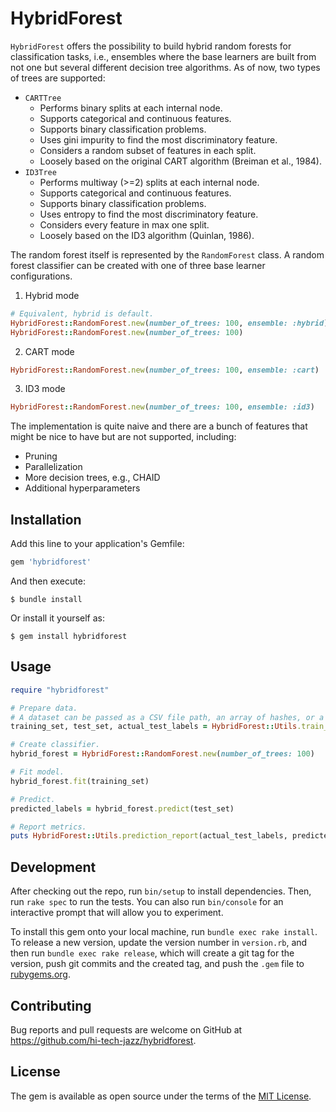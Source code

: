 # HybridForest

<code>HybridForest</code> offers the possibility to build hybrid random forests for classification tasks, i.e., ensembles where the base learners are built from not one but several different decision tree algorithms. As of now, two types of trees are supported:
* `CARTTree`
    * Performs binary  splits at each internal node.
    * Supports categorical and continuous features.
    * Supports binary classification problems.
    * Uses gini impurity to find the most discriminatory feature.
    * Considers a random subset of features in each split.
    * Loosely based on the original CART algorithm (Breiman et al., 1984).
* `ID3Tree`
  * Performs multiway (>=2) splits at each internal node.
  * Supports categorical and continuous features. 
  * Supports binary classification problems.
  * Uses entropy to find the most discriminatory feature.
  * Considers every feature in max one split.
  * Loosely based on the ID3 algorithm (Quinlan, 1986).

The random forest itself is represented by the `RandomForest` class.
A random forest classifier can be created with one of three base learner configurations.

1. Hybrid mode
```ruby
# Equivalent, hybrid is default.
HybridForest::RandomForest.new(number_of_trees: 100, ensemble: :hybrid)
HybridForest::RandomForest.new(number_of_trees: 100) 
```


2. CART mode
```ruby
HybridForest::RandomForest.new(number_of_trees: 100, ensemble: :cart) 
```
3. ID3 mode

```ruby
HybridForest::RandomForest.new(number_of_trees: 100, ensemble: :id3) 
```

The implementation is quite naive and there are a bunch of features that might be nice to have but are not supported, including:
* Pruning
* Parallelization
* More decision trees, e.g., CHAID
* Additional hyperparameters

## Installation

Add this line to your application's Gemfile:

```ruby
gem 'hybridforest'
```

And then execute:

    $ bundle install

Or install it yourself as:

    $ gem install hybridforest

## Usage

```ruby
require "hybridforest"

# Prepare data. 
# A dataset can be passed as a CSV file path, an array of hashes, or a hash of arrays.
training_set, test_set, actual_test_labels = HybridForest::Utils.train_test_split("data.csv")

# Create classifier.
hybrid_forest = HybridForest::RandomForest.new(number_of_trees: 100)

# Fit model.
hybrid_forest.fit(training_set)

# Predict.
predicted_labels = hybrid_forest.predict(test_set)

# Report metrics.
puts HybridForest::Utils.prediction_report(actual_test_labels, predicted_labels)
```

## Development

After checking out the repo, run `bin/setup` to install dependencies. Then, run `rake spec` to run the tests. You can also run `bin/console` for an interactive prompt that will allow you to experiment.

To install this gem onto your local machine, run `bundle exec rake install`. To release a new version, update the version number in `version.rb`, and then run `bundle exec rake release`, which will create a git tag for the version, push git commits and the created tag, and push the `.gem` file to [rubygems.org](https://rubygems.org).

## Contributing

Bug reports and pull requests are welcome on GitHub at https://github.com/hi-tech-jazz/hybridforest.

## License

The gem is available as open source under the terms of the [MIT License](https://opensource.org/licenses/MIT).
